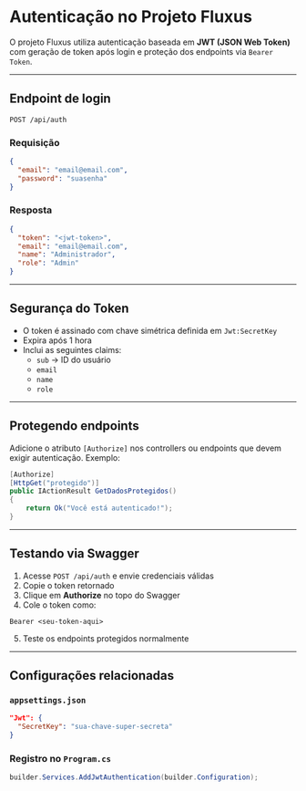 # Autenticação no Projeto Fluxus

O projeto Fluxus utiliza autenticação baseada em **JWT (JSON Web Token)** com geração de token após login e proteção dos endpoints via `Bearer Token`.

---

## Endpoint de login

```
POST /api/auth
```

### Requisição
```json
{
  "email": "email@email.com",
  "password": "suasenha"
}
```

### Resposta
```json
{
  "token": "<jwt-token>",
  "email": "email@email.com",
  "name": "Administrador",
  "role": "Admin"
}
```

---

## Segurança do Token

- O token é assinado com chave simétrica definida em `Jwt:SecretKey`
- Expira após 1 hora
- Inclui as seguintes claims:
  - `sub` → ID do usuário
  - `email`
  - `name`
  - `role`

---

## Protegendo endpoints

Adicione o atributo `[Authorize]` nos controllers ou endpoints que devem exigir autenticação.
Exemplo:

```csharp
[Authorize]
[HttpGet("protegido")]
public IActionResult GetDadosProtegidos()
{
    return Ok("Você está autenticado!");
}
```

---

## Testando via Swagger

1. Acesse `POST /api/auth` e envie credenciais válidas
2. Copie o token retornado
3. Clique em **Authorize** no topo do Swagger
4. Cole o token como:
```
Bearer <seu-token-aqui>
```
5. Teste os endpoints protegidos normalmente

---

## Configurações relacionadas

### `appsettings.json`
```json
"Jwt": {
  "SecretKey": "sua-chave-super-secreta"
}
```

### Registro no `Program.cs`
```csharp
builder.Services.AddJwtAuthentication(builder.Configuration);
```
